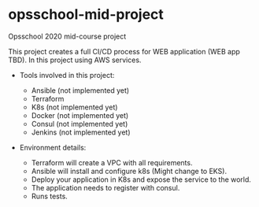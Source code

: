 # opsschool-mid-project
Opsschool 2020 mid-course project

This project creates a full CI/CD process for WEB application (WEB app TBD).
In this project using AWS services.
- Tools involved in this project:
    * Ansible (not implemented yet)
    * Terraform
    * K8s (not implemented yet)
    * Docker (not implemented yet)
    * Consul (not implemented yet)
    * Jenkins (not implemented yet)
    
- Environment details:
    * Terraform will create a VPC with all requirements.
    * Ansible will install and configure k8s (Might change to EKS).
    * Deploy your application in K8s and expose the service to the world.
    * The application needs to register with consul.
    * Runs tests.
